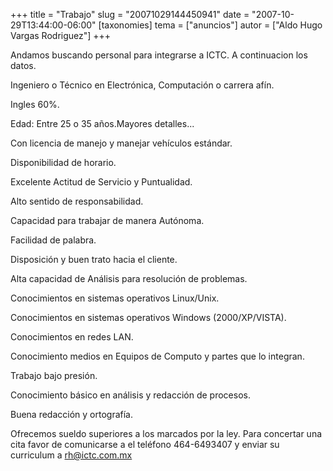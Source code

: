 +++
title = "Trabajo"
slug = "20071029144450941"
date = "2007-10-29T13:44:00-06:00"
[taxonomies]
tema = ["anuncios"]
autor = ["Aldo Hugo Vargas Rodriguez"]
+++

Andamos buscando personal para integrarse a ICTC. A continuacion los
datos.

Ingeniero o Técnico en Electrónica, Computación o carrera afín.

Ingles 60%.

Edad: Entre 25 o 35 años.Mayores detalles...

<!-- more -->
Con licencia de manejo y manejar vehículos estándar.

Disponibilidad de horario.

Excelente Actitud de Servicio y Puntualidad.

Alto sentido de responsabilidad.

Capacidad para trabajar de manera Autónoma.

Facilidad de palabra.

Disposición y buen trato hacia el cliente.

Alta capacidad de Análisis para resolución de problemas.

Conocimientos en sistemas operativos Linux/Unix.

Conocimientos en sistemas operativos Windows (2000/XP/VISTA).

Conocimientos en redes LAN.

Conocimiento medios en Equipos de Computo y partes que lo integran.

Trabajo bajo presión.

Conocimiento básico en análisis y redacción de procesos.

Buena redacción y ortografía.

Ofrecemos sueldo superiores a los marcados por la ley.
Para concertar una cita favor de comunicarse a el teléfono 464-6493407 y
enviar su curriculum a <rh@ictc.com.mx>
